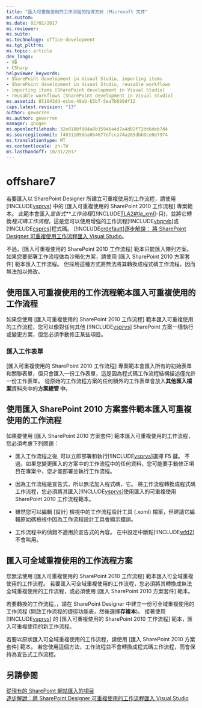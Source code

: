 ```yaml
---
title: "匯入可重複使用的工作流程的指導方針 |Microsoft 文件"
ms.custom: 
ms.date: 02/02/2017
ms.reviewer: 
ms.suite: 
ms.technology: office-development
ms.tgt_pltfrm: 
ms.topic: article
dev_langs:
- VB
- CSharp
helpviewer_keywords:
- SharePoint development in Visual Studio, importing items
- SharePoint development in Visual Studio, reusable workflows
- importing items [SharePoint development in Visual Studio]
- reusable workflows [SharePoint development in Visual Studio]
ms.assetid: 851043dd-ecbe-49ab-b5b7-5ea7b699df12
caps.latest.revision: "13"
author: gewarren
ms.author: gewarren
manager: ghogen
ms.openlocfilehash: 32e0180f804a8b35946a4d7a4d02f72dd6deb7d4
ms.sourcegitcommit: f40311056ea0b4677efcca74a285dbb0ce0e7974
ms.translationtype: MT
ms.contentlocale: zh-TW
ms.lasthandoff: 10/31/2017
---
```

# <a name="guidelines-for-importing-reusable-workflows"></a>offshare7
  若要匯入以 SharePoint Designer 所建立可重複使用的工作流程，請使用 [!INCLUDE[vsprvs](../sharepoint/includes/vsprvs-md.md)] 中的 [匯入可重複使用的 SharePoint 2010 工作流程] 專案範本。 此範本會匯入*宣告式**工作流程*([!INCLUDE[TLA2#tla_xml](../sharepoint/includes/tla2sharptla-xml-md.md)]-只)，並將它轉換*程式碼工作流程*，這是您可以使用增強的工作流程[!INCLUDE[vbprvb](../sharepoint/includes/vbprvb-md.md)]或[!INCLUDE[csprcs](../sharepoint/includes/csprcs-md.md)]程式碼。 [!INCLUDE[crdefault](../sharepoint/includes/crdefault-md.md)][逐步解說： 將 SharePoint Designer 可重複使用工作流程匯入 Visual Studio](../sharepoint/walkthrough-import-a-sharepoint-designer-reusable-workflow-into-visual-studio.md)。  
  
 不過，[匯入可重複使用的 SharePoint 2010 工作流程] 範本只能匯入陣列方案。 如果您要部署工作流程做為沙箱化方案，請使用 [匯入 SharePoint 2010 方案套件] 範本匯入工作流程。 但採用這種方式將無法將其轉換成程式碼工作流程，因而無法加以修改。  
  
## <a name="importing-reusable-workflows-by-using-the-import-reusable-workflow-template"></a>使用匯入可重複使用的工作流程範本匯入可重複使用的工作流程  
 如果您使用 [匯入可重複使用的 SharePoint 2010 工作流程] 範本匯入可重複使用的工作流程，您可以像對任何其他 [!INCLUDE[vsprvs](../sharepoint/includes/vsprvs-md.md)] SharePoint 方案一樣執行或變更方案，但您必須手動修正某些項目。  
  
### <a name="importing-task-forms"></a>匯入工作表單  
 [匯入可重複使用的 SharePoint 2010 工作流程] 專案範本會匯入所有的初始表單和關聯表單，但只會匯入一份工作表單，這是因為程式碼工作流程結構描述僅允許一份工作表單。 從原始的工作流程方案的任何額外的工作表單會放入**其他匯入檔案**資料夾中的**方案總管 中**。  
  
## <a name="importing-reusable-workflows-by-using-the-import-sharepoint-2010-solution-package-template"></a>使用匯入 SharePoint 2010 方案套件範本匯入可重複使用的工作流程  
 如果要使用 [匯入 SharePoint 2010 方案套件] 範本匯入可重複使用的工作流程，您必須考慮下列問題：  
  
-   匯入工作流程之後, 可以立即部署和執行[!INCLUDE[vsprvs](../sharepoint/includes/vsprvs-md.md)]選擇 F5 鍵。 不過，如果您變更匯入的方案中的工作流程中的任何資料，您可能要手動修正項目在專案中，您才能部署並執行工作流程。  
  
-   因為工作流程是宣告式，所以無法加入程式碼，它。 將工作流程轉換成程式碼工作流程，您必須將其匯入[!INCLUDE[vsprvs](../sharepoint/includes/vsprvs-md.md)]使用匯入的可重複使用 SharePoint 2010 工作流程範本。  
  
-   雖然您可以編輯 [設計] 檢視中的工作流程設計工具 (.xoml) 檔案，但建議它編輯原始碼檢視中因為工作流程設計工具會顯示錯誤。  
  
-   工作流程中的偵錯不適用於宣告式的內容。 在中設定中斷點[!INCLUDE[wfd2](../sharepoint/includes/wfd2-md.md)]不會叫用。  
  
## <a name="importing-globally-reusable-workflow-solutions"></a>匯入可全域重複使用的工作流程方案  
 您無法使用 [匯入可重複使用的 SharePoint 2010 工作流程] 範本匯入可全域重複使用的工作流程。 若要匯入可全域重複使用的工作流程，您必須將其轉換成無法全域重複使用的工作流程，或必須使用 [匯入 SharePoint 2010 方案套件] 範本。  
  
 若要轉換的工作流程，，請在 SharePoint Designer 中建立一份可全域重複使用的工作流程 (開啟工作流程的捷徑功能表，然後選擇**存複本**)。 接著使用 [!INCLUDE[vsprvs](../sharepoint/includes/vsprvs-md.md)] 的 [匯入可重複使用的 SharePoint 2010 工作流程] 範本，匯入可重複使用的新工作流程。  
  
 若要以原狀匯入可全域重複使用的工作流程，請使用 [匯入 SharePoint 2010 方案套件] 範本。 若您使用這個方法，工作流程並不會轉換成程式碼工作流程，而會保持為宣告式工作流程。  
  
## <a name="see-also"></a>另請參閱  
 [從現有的 SharePoint 網站匯入的項目](../sharepoint/importing-items-from-an-existing-sharepoint-site.md)   
 [逐步解說：將 SharePoint Designer 可重複使用的工作流程匯入 Visual Studio](../sharepoint/walkthrough-import-a-sharepoint-designer-reusable-workflow-into-visual-studio.md)  
  
  